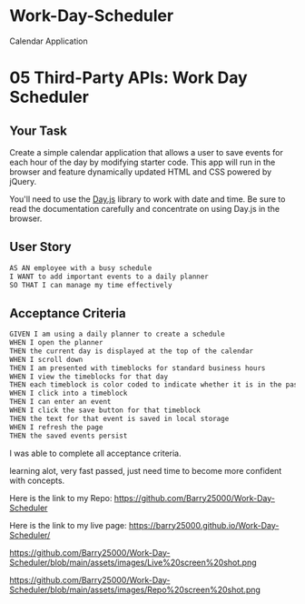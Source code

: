# Work-Day-Scheduler
Calendar Application

# 05 Third-Party APIs: Work Day Scheduler

## Your Task

Create a simple calendar application that allows a user to save events for each hour of the day by modifying starter code. This app will run in the browser and feature dynamically updated HTML and CSS powered by jQuery.

You'll need to use the [Day.js](https://day.js.org/en/) library to work with date and time. Be sure to read the documentation carefully and concentrate on using Day.js in the browser.

## User Story

```md
AS AN employee with a busy schedule
I WANT to add important events to a daily planner
SO THAT I can manage my time effectively
```

## Acceptance Criteria

```md
GIVEN I am using a daily planner to create a schedule
WHEN I open the planner
THEN the current day is displayed at the top of the calendar
WHEN I scroll down
THEN I am presented with timeblocks for standard business hours
WHEN I view the timeblocks for that day
THEN each timeblock is color coded to indicate whether it is in the past, present, or future
WHEN I click into a timeblock
THEN I can enter an event
WHEN I click the save button for that timeblock
THEN the text for that event is saved in local storage
WHEN I refresh the page
THEN the saved events persist
```

I was able to complete all acceptance criteria.

learning alot, very fast passed, just need time to become more confident with concepts.

Here is the link to my Repo: https://github.com/Barry25000/Work-Day-Scheduler

Here is the link to my live page: https://barry25000.github.io/Work-Day-Scheduler/

https://github.com/Barry25000/Work-Day-Scheduler/blob/main/assets/images/Live%20screen%20shot.png

https://github.com/Barry25000/Work-Day-Scheduler/blob/main/assets/images/Repo%20screen%20shot.png

